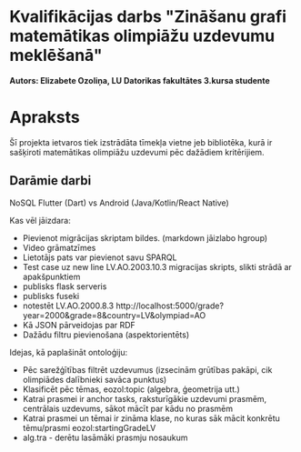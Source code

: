 # Kvalifikācijas darbs "Zināšanu grafi matemātikas olimpiāžu uzdevumu meklēšanā"
**Autors: Elizabete Ozoliņa, LU Datorikas fakultātes 3.kursa studente**

# Apraksts 
Šī projekta ietvaros tiek izstrādāta tīmekļa vietne jeb bibliotēka, kurā ir sašķiroti matemātikas olimpiāžu uzdevumi pēc dažādiem kritērijiem.

## Darāmie darbi

NoSQL
Flutter (Dart) vs Android (Java/Kotlin/React Native)

Kas vēl jāizdara:
- Pievienot migrācijas skriptam bildes. (markdown jāizlabo hgroup) 
- Video grāmatzīmes 
- Lietotājs pats var pievienot savu SPARQL
- Test case uz new line LV.AO.2003.10.3 migracijas skripts, slikti strādā ar apakšpunktiem
- publisks flask serveris
- publisks fuseki
- notestēt LV.AO.2000.8.3 http://localhost:5000/grade?year=2000&grade=8&country=LV&olympiad=AO 
- Kā JSON pārveidojas par RDF
- Dažādu filtru pievienošana (aspektorientēts)

Idejas, kā paplašināt ontoloģiju:
- Pēc sarežģītības filtrēt uzdevumus (izsecinām grūtības pakāpi, cik olimpiādes dalībnieki savāca punktus)
- Klasificēt pēc tēmas, eozol:topic (algebra, ģeometrija utt.)
- Katrai prasmei ir anchor tasks, raksturīgākie uzdevumi prasmēm, centrālais uzdevums, sākot mācīt par kādu no prasmēm
- Katrai prasmei un tēmai ir zināma klase, no kuras sāk mācit konkrētu tēmu/prasmi eozol:startingGradeLV
- alg.tra - derētu lasāmāki prasmju nosaukum
